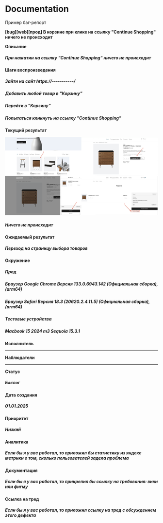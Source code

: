 # Documentation

Пример баг-репорт

**[bug][web][прод] В корзине при клике на ссылку "Continue Shopping" ничего не происходит**

**Описание**

##### При нажатии на ссылку "Continue Shopping" ничего не происходит

**Шаги воспроизведения**

##### Зайти на сайт   https://-----------/
##### Добавить любой товар в "Корзину"
##### Перейти в "Корзину"
##### Попытаться кликнуть на ссылку "Continue Shopping"

**Текущий результат**

![Header](https://github.com/psinyugin/Documentation/blob/main/assets/scrin.png)
##### Ничего не происходит

**Ожидаемый результат**

##### Переход на страницу выбора товаров

**Окружение**

##### Прод
##### Браузер Google Chrome Версия 133.0.6943.142 (Официальная сборка), (arm64)
##### Браузер Safari Версия 18.3 (20620.2.4.11.5) (Официальная сборка), (arm64)
##### Тестовые устройства
##### Macbook 15 2024 m3 Sequoia 15.3.1

**Исполнитель**

_______________

**Наблюдатели**

_______________

**Статус**

##### Бэклог

**Дата создания**

##### 01.01.2025

**Приоритет**

##### Низкий

**Аналитика**

##### Если бы я у вас работал, то приложил бы статистику из яндекс метрики о том, сколько пользователей задела проблема

**Документация**

##### Если бы я у вас работал, то прикрепил бы ссылку на требования: вики или фигму

**Ссылка на тред**

##### Если бы я у вас работал, то приложил ссылку на тред с обсуждением этого дефекта
